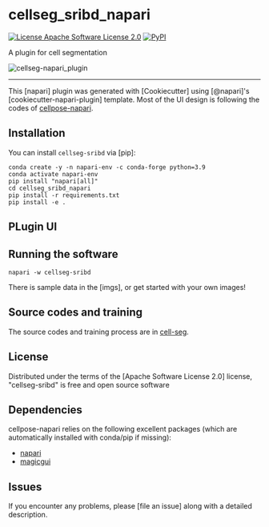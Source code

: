 # cellseg_sribd_napari

[![License Apache Software License 2.0](https://img.shields.io/pypi/l/cellseg-sribd.svg?color=green)](https://github.com/githubuser/cellseg-sribd/raw/main/LICENSE)
[![PyPI](https://img.shields.io/pypi/v/cellseg-sribd.svg?color=green)](https://pypi.org/project/cellseg-sribd)

A plugin for cell segmentation

![cellseg-napari_plugin](imgs/cellseg_sribd_napari.gif)

----------------------------------

This [napari] plugin was generated with [Cookiecutter] using [@napari]'s [cookiecutter-napari-plugin] template. Most of the UI design is following the codes of [cellpose-napari](https://github.com/MouseLand/cellpose-napari/).

<!--
Don't miss the full getting started guide to set up your new package:
https://github.com/napari/cookiecutter-napari-plugin#getting-started

and review the napari docs for plugin developers:
https://napari.org/stable/plugins/index.html
-->

## Installation

You can install `cellseg-sribd` via [pip]:
```shell
conda create -y -n napari-env -c conda-forge python=3.9
conda activate napari-env
pip install "napari[all]"
cd cellseg_sribd_napari
pip install -r requirements.txt
pip install -e .
```

## PLugin UI 
## Running the software

```shell
napari -w cellseg-sribd
```

There is sample data in the [imgs], or get started with your own images!



## Source codes and training
The source codes and training process are in [cell-seg](https://github.com/Lewislou/cell-seg/).

## License

Distributed under the terms of the [Apache Software License 2.0] license,
"cellseg-sribd" is free and open source software

## Dependencies

cellpose-napari relies on the following excellent packages (which are automatically installed with conda/pip if missing):
- [napari](https://napari.org)
- [magicgui](https://napari.org/magicgui/)

## Issues

If you encounter any problems, please [file an issue] along with a detailed description.

